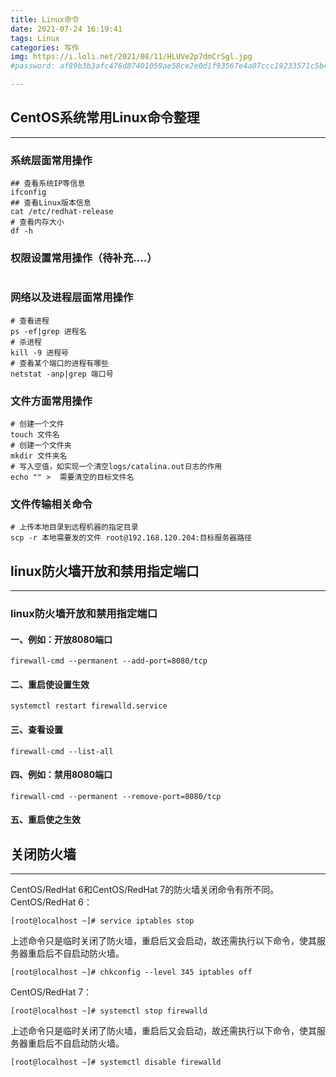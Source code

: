 ```yaml
---
title: Linux命令
date: 2021-07-24 16:19:41
tags: Linux
categories: 写作
img: https://i.loli.net/2021/08/11/HLUVe2p7dmCrSgl.jpg
#password: af89b3b3afc476d87401059ae58ce2e0d1f93567e4a07ccc19233571c5b44977 #设置密码（yml中开启相应功能）

---
```

## CentOS系统常用Linux命令整理
---
### 系统层面常用操作
```
## 查看系统IP等信息
ifconfig
## 查看Linux版本信息
cat /etc/redhat-release
# 查看内存大小
df -h
```
### 权限设置常用操作（待补充....）
```

```

### 网络以及进程层面常用操作

```
# 查看进程
ps -ef|grep 进程名 
# 杀进程
kill -9 进程号
# 查看某个端口的进程有哪些
netstat -anp|grep 端口号
```

### 文件方面常用操作
```
# 创建一个文件
touch 文件名
# 创建一个文件夹
mkdir 文件夹名
# 写入空值，如实现一个清空logs/catalina.out日志的作用
echo "" >  需要清空的目标文件名
```

### 文件传输相关命令
```
# 上传本地目录到远程机器的指定目录
scp -r 本地需要发的文件 root@192.168.120.204:目标服务器路径
```

## linux防火墙开放和禁用指定端口
---
### linux防火墙开放和禁用指定端口
#### 一、例如：开放8080端口

`firewall-cmd --permanent --add-port=8080/tcp`

#### 二、重启使设置生效

`systemctl restart firewalld.service`

#### 三、查看设置

`firewall-cmd --list-all`

#### 四、例如：禁用8080端口

`firewall-cmd --permanent --remove-port=8080/tcp`

#### 五、重启使之生效



## 关闭防火墙
----
CentOS/RedHat 6和CentOS/RedHat 7的防火墙关闭命令有所不同。
CentOS/RedHat 6：

`[root@localhost ~]# service iptables stop`

上述命令只是临时关闭了防火墙，重启后又会启动，故还需执行以下命令，使其服务器重启后不自启动防火墙。

`[root@localhost ~]# chkconfig --level 345 iptables off`

CentOS/RedHat 7：

`[root@localhost ~]# systemctl stop firewalld`

上述命令只是临时关闭了防火墙，重启后又会启动，故还需执行以下命令，使其服务器重启后不自启动防火墙。

`[root@localhost ~]# systemctl disable firewalld`





